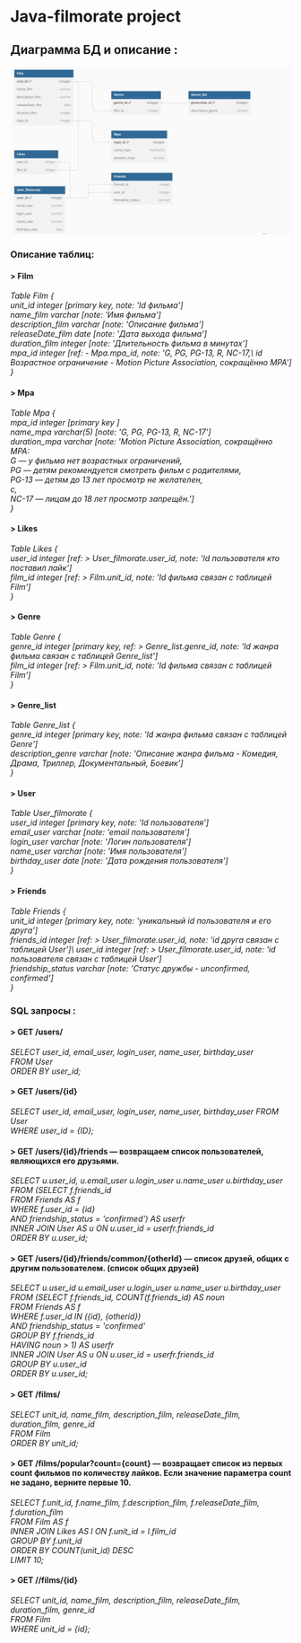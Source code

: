 # Java-filmorate project
## Диаграмма БД и описание :
![Диаграмма БД](https://github.com/SAleksandrEr/java-filmorate/blob/main/Filmorate_DB_diagram.png)
### Описание таблиц:
#### > Film

_Table Film {\
   unit_id integer [primary key, note: 'Id фильма']\
   name_film varchar [note: 'Имя фильма']\
   description_film varchar [note: 'Описание фильма']\
   releaseDate_film date [note: 'Дата выхода фильма']\
   duration_film  integer [note: 'Длительность фильма в минутах']\
   mpa_id integer [ref: - Mpa.mpa_id, note: 'G, PG, PG-13, R, NC-17,\ 
   id Возрастное ограничение - Motion Picture Association, сокращённо МРА']\
}_
#### > Mpa
_Table Mpa {\
 mpa_id integer [primary key ]\
 name_mpa varchar(5) [note: 'G, PG, PG-13, R, NC-17']\
 duration_mpa varchar [note: 'Motion Picture Association, сокращённо МРА:\
 G — у фильма нет возрастных ограничений,\
 PG — детям рекомендуется смотреть фильм с родителями,\
 PG-13 — детям до 13 лет просмотр не желателен,\
 c,\
 NC-17 — лицам до 18 лет просмотр запрещён.']\
}_

#### > Likes

_Table Likes {\
  user_id integer  [ref: > User_filmorate.user_id, note: 'Id пользователя кто поставил лайк']\
  film_id integer [ref: > Film.unit_id, note: 'Id фильма связан с таблицей Film']\
}_

#### > Genre

_Table Genre {\
  genre_id integer [primary key, ref: > Genre_list.genre_id, note: 'Id жанра фильма связан с таблицей Genre_list']\
  film_id integer [ref: > Film.unit_id, note: 'Id фильма связан с таблицей Film']\
}_

#### > Genre_list
_Table Genre_list {\
  genre_id integer [primary key, note: 'Id жанра фильма связан с таблицей Genre']\
  description_genre varchar [note: 'Описание жанра фильма - Комедия, Драма, Триллер, Документальный, Боевик']\
}_

#### > User

_Table User_filmorate {\
  user_id integer [primary key, note: 'Id пользователя']\
  email_user varchar [note: 'email пользователя']\
  login_user varchar [note: 'Логин пользователя']\
  name_user varchar  [note: 'Имя пользователя']\
  birthday_user date [note: 'Дата рождения пользователя']\
}_

#### > Friends

_Table Friends {\
  unit_id integer [primary key, note: 'уникальный id пользователя и его друга']\
  friends_id integer [ref: > User_filmorate.user_id, note: 'id друга связан с таблицей User']\ 
  user_id integer [ref: > User_filmorate.user_id, note: 'id пользователя связан с таблицей User']\
  friendship_status varchar [note: 'Статус дружбы - unconfirmed, confirmed']\
}_

### SQL запросы :

#### > GET /users/

_SELECT user_id,
        email_user,
        login_user,
        name_user,
        birthday_user\
FROM User\
ORDER BY user_id;_ 

#### > GET /users/{id}

_SELECT user_id,
        email_user,
        login_user,
        name_user,
        birthday_user
FROM User\
WHERE user_id = {ID};_

#### > GET /users/{id}/friends — возвращаем список пользователей, являющихся его друзьями.

_SELECT u.user_id,
        u.email_user
        u.login_user
        u.name_user
        u.birthday_user\
FROM (SELECT f.friends_id\
FROM Friends AS f\
WHERE f.user_id = {id}\
      AND friendship_status = 'confirmed') AS userfr\
INNER JOIN User AS u ON u.user_id = userfr.friends_id\
ORDER BY u.user_id;_

#### > GET /users/{id}/friends/common/{otherId} — список друзей, общих с другим пользователем. (список общих друзей)

_SELECT u.user_id
        u.email_user
        u.login_user
        u.name_user
        u.birthday_user
FROM (SELECT f.friends_id,
       COUNT(f.friends_id) AS noun\
FROM Friends AS f\
WHERE f.user_id IN ({id}, {otherid})\
      AND friendship_status = 'confirmed'\
GROUP BY f.friends_id\
HAVING noun > 1) AS userfr\
INNER JOIN User AS u ON u.user_id = userfr.friends_id\
GROUP BY u.user_id\
ORDER BY u.user_id;_

#### > GET /films/

_SELECT unit_id, 
       name_film,
       description_film,
       releaseDate_film,
       duration_film,
       genre_id\
FROM Film\
ORDER BY unit_id;_ 

#### > GET /films/popular?count={count} — возвращает список из первых count фильмов по количеству лайков. Если значение параметра count не задано, верните первые 10.

_SELECT f.unit_id, 
        f.name_film,
        f.description_film,
        f.releaseDate_film,
        f.duration_film\
FROM Film AS f\
INNER JOIN Likes AS l ON f.unit_id = l.film_id\
GROUP BY f.unit_id\
ORDER BY COUNT(unit_id) DESC\
LIMIT 10;_

#### > GET //films/{id}

_SELECT unit_id, 
        name_film,
        description_film,
        releaseDate_film,
        duration_film,
        genre_id\
FROM Film\
WHERE unit_id = {id};_
